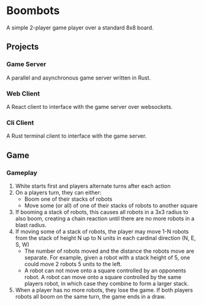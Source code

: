 # Boombots
A simple 2-player game player over a standard 8x8 board.

## Projects
### Game Server
A parallel and asynchronous game server written in Rust. 
### Web Client
A React client to interface with the game server over websockets.
### Cli Client
A Rust terminal client to interface with the game server.

## Game
### Gameplay
1. White starts first and players alternate turns after each action
2. On a players turn, they can either:
    - Boom one of their stacks of robots
    - Move some (or all) of one of their stacks of robots to another square
3. If booming a stack of robots, this causes all robots in a 3x3 radius to also boom, creating a chain reaction until there are no more robots in a blast radius.
4. If moving some of a stack of robots, the player may move 1-N robots from the stack of height N up to N units in each cardinal direction (N, E, S, W)
    - The number of robots moved and the distance the robots move are separate. For example, given a robot with a stack height of 5, one could move 2 robots 5 units to the left.
    - A robot can not move onto a square controlled by an opponents robot. A robot can move onto a square controlled by the same players robot, in which case they combine to form a larger stack.
5. When a player has no more robots, they lose the game. If both players robots all boom on the same turn, the game ends in a draw.
